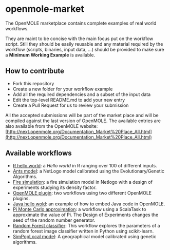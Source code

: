 # openmole-market

The OpenMOLE marketplace contains complete examples of real world workflows.

They are maint to be concise with the main focus put on the workflow script.
Still they should be easily reusable and any material required by the workflow (scripts, binaries, input data, ...) should be provided to make sure a **Minimum Working Example** is available.

## How to contribute ##

  - Fork this repository
  - Create a new folder for your workflow example
  - Add all the required dependencies and a subset of the input data
  - Edit the top-level README.md to add your new entry
  - Create a Pull Request for us to review your submission

All the accepted submissions will be part of the market place and will be compiled against the last version of OpenMOLE. The available entries are also available from the OpenMOLE website: [http://next.openmole.org/Documentation_Market%20Place_All.html](http://next.openmole.org/Documentation_Market%20Place_All.html)

## Available workflows ##

  - [R hello world](R-hello): a *Hello world* in R ranging over 100 of different inputs.
  - [Ants model](ants): a NetLogo model calibrated using the Evolutionary/Genetic Algorithms.
  - [Fire simulation](fire): a fire simulation model in Netlogo with a design of experiments studying its density factor.
  - [OpenMOLE plugin](hello-plugin): two workflows using two different OpenMOLE plugins.
  - [Java hello wold](java-hello): an example of how to embed Java code in OpenMOLE.
  - [Pi Monte Carlo approximation](pi): a workflow using a ScalaTask to approximate the value of Pi. The Design of Experiments changes the seed of the random number generator.
  - [Random Forest classifier](randomforest): This workflow explores the parameters of a random forest image classifier written in Python using scikit-learn.
  - [SimPopLocal model](simpoplocal): A geographical model calibrated using genetic algorithms.
